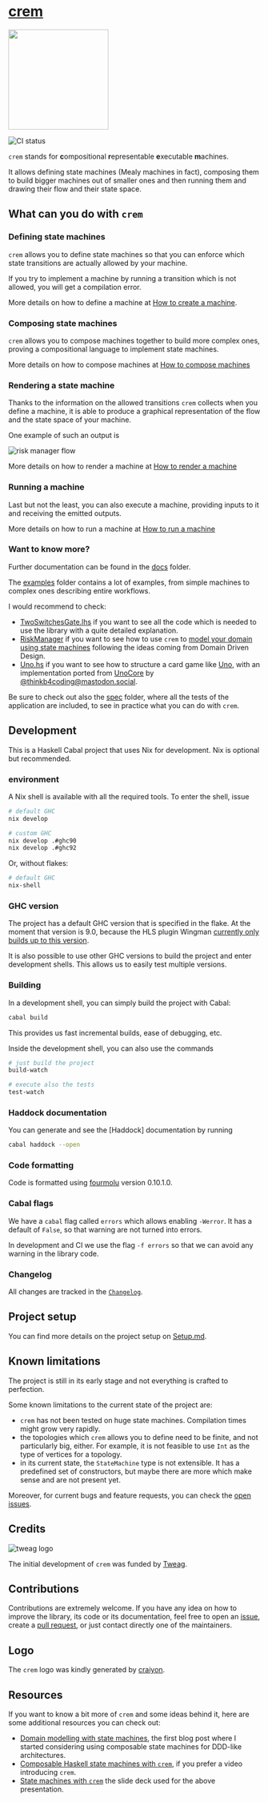 # [crem](https://github.com/tweag/crem)

<img src="https://raw.githubusercontent.com/tweag/crem/main/logo/crem-transparent.png" width="200">

![CI status](https://github.com/tweag/crem/actions/workflows/ci.yml/badge.svg)

`crem` stands for **c**ompositional **r**epresentable **e**xecutable **m**achines.

It allows defining state machines (Mealy machines in fact), composing them to build bigger machines out of smaller ones and then running them and drawing their flow and their state space.

## What can you do with `crem`

### Defining state machines

`crem` allows you to define state machines so that you can enforce which state transitions are actually allowed by your machine.

If you try to implement a machine by running a transition which is not allowed, you will get a compilation error.

More details on how to define a machine at [How to create a machine](/docs/how-to-create-a-machine.md).

### Composing state machines

`crem` allows you to compose machines together to build more complex ones, proving a compositional language to implement state machines.

More details on how to compose machines at [How to compose machines](/docs/how-to-compose-machines.md)

### Rendering a state machine

Thanks to the information on the allowed transitions `crem` collects when you define a machine, it is able to produce a graphical representation of the flow and the state space of your machine.

One example of such an output is

![risk manager flow](https://mermaid.ink/svg/pako:eNqlVF1PwjAU_SvkPmkyCGCBbQ8mCvqkxkj0wSwhzXad1a4lXUdAsv9u9-HcCMgMfepOz73n3PbubsGXAYILsaYaZ4yGikbd1dATHbNysEPDUGGY7bYFnK0KXDzIGdX0BZXG9b7zqeQcfY3Bc4yqJfVOUjFDTRmPb5mK9eGQJ_SRrTCYKgyYvk4U0iQTORJWKV1x_renenmdbvfyxMqa1EMJ29ffLvGpt7TfzyH3R--0hZ1_5E7rzbqUnPmbeqcWyOLsvMH-bepMqOAUJ2WGhn5DQckPY4VJ0VCp0MWciZDjYwXs8bqjXlHrOpEvhU91XaSEdmupOcrSlSywIEIVURaY3ztP4oF-xwg9cM02oOrTA0-khpcsA6N4Y95CKnDfKI_RAppoOd8IH1ytEvwhlSOiYi2peJWy8Q3uFtbgkv6oN7ZtZ0xscjEZWbABdziY9IjjODaZkMFw0HdIasFXHt_vGQrmFu6LkZRPpvQbS36R_g)

More details on how to render a machine at [How to render a machine](/docs/how-to-render-a-machine.md)

### Running a machine

Last but not the least, you can also execute a machine, providing inputs to it and receiving the emitted outputs.

More details on how to run a machine at [How to run a machine](/docs/how-to-run-a-machine.md)

### Want to know more?

Further documentation can be found in the [docs](/docs) folder.

The [examples](/examples) folder contains a lot of examples, from simple machines to complex ones describing entire workflows.

I would recommend to check:

- [TwoSwitchesGate.lhs](/examples/Crem/Example/TwoSwitchesGate.lhs) if you want to see all the code which is needed to use the library with a quite detailed explanation.
- [RiskManager](/examples/Crem/Example/RiskManager/) if you want to see how to use `crem` to [model your domain using state machines](http://marcosh.github.io/post/2021/10/27/ddd-state-machines.html) following the ideas coming from Domain Driven Design.
- [Uno.hs](/examples/Crem/Example/Uno.hs) if you want to see how to structure a card game like [Uno](https://en.wikipedia.org/wiki/Uno_(card_game)), with an implementation ported from [UnoCore](https://github.com/thinkbeforecoding/UnoCore/blob/solution/Uno/Game.fs) by [@thinkb4coding@mastodon.social](https://functional.cafe/@thinkb4coding@mastodon.social).

Be sure to check out also the [spec](/spec) folder, where all the tests of the application are included, to see in practice what you can do with `crem`.

## Development

This is a Haskell Cabal project that uses Nix for development. Nix is optional but recommended.

### environment

A Nix shell is available with all the required tools. To enter the shell, issue

```sh
# default GHC
nix develop

# custom GHC
nix develop .#ghc90
nix develop .#ghc92
```

Or, without flakes:

```sh
# default GHC
nix-shell
```

### GHC version

The project has a default GHC version that is specified in the flake. At the moment that version is 9.0, because the HLS plugin Wingman [currently only builds up to this version](https://github.com/haskell/haskell-language-server/issues/2971).

It is also possible to use other GHC versions to build the project and enter development shells. This allows us to easily test multiple versions.

### Building

In a development shell, you can simply build the project with Cabal:

```sh
cabal build
```

This provides us fast incremental builds, ease of debugging, etc.

Inside the development shell, you can also use the commands

```sh
# just build the project
build-watch

# execute also the tests
test-watch
```

### Haddock documentation

You can generate and see the [Haddock] documentation by running

```sh
cabal haddock --open
```

### Code formatting

Code is formatted using [fourmolu](https://github.com/fourmolu/fourmolu) version 0.10.1.0.

### Cabal flags

We have a `cabal` flag called `errors` which allows enabling `-Werror`. It has a default of `False`, so that warning are not turned into errors.

In development and CI we use the flag `-f errors` so that we can avoid any warning in the library code.

### Changelog

All changes are tracked in the [`Changelog`](CHANGELOG.md).

## Project setup

You can find more details on the project setup on [Setup.md](/Setup.md).

## Known limitations

The project is still in its early stage and not everything is crafted to perfection.

Some known limitations to the current state of the project are:
- `crem` has not been tested on huge state machines. Compilation times might grow very rapidly.
- the topologies which `crem` allows you to define need to be finite, and not particularly big, either. For example, it is not feasible to use `Int` as the type of vertices for a topology.
- in its current state, the `StateMachine` type is not extensible. It has a predefined set of constructors, but maybe there are more which make sense and are not present yet.

Moreover, for current bugs and feature requests, you can check the [open issues](https://github.com/tweag/crem/issues).

## Credits

![tweag logo](./logo/tweag.png)

The initial development of `crem` was funded by [Tweag](https://www.tweag.io/).

## Contributions

Contributions are extremely welcome. If you have any idea on how to improve the library, its code or its documentation, feel free to open an [issue](https://github.com/tweag/crem/issues), create a [pull request](https://github.com/tweag/crem/pulls), or just contact directly one of the maintainers.

## Logo

The `crem` logo was kindly generated by [craiyon](https://www.craiyon.com/).

## Resources

If you want to know a bit more of `crem` and some ideas behind it, here are some additional resources you can check out:

- [Domain modelling with state machines](http://marcosh.github.io/post/2021/10/27/ddd-state-machines.html), the first blog post where I started considering using composable state machines for DDD-like architectures.
- [Composable Haskell state machines with `crem`](https://www.youtube.com/watch?v=cvbOG1I6wrU), if you prefer a video introducing `crem`.
- [State machines with `crem`](https://hackmd.io/@CJO5VbycTsyzjGBytbwezQ/rkJliIjRj#/) the slide deck used for the above presentation.
